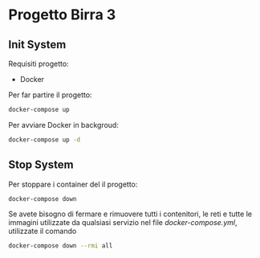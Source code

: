 # Progetto Birra 3

## Init System

Requisiti progetto:

- Docker

Per far partire il progetto:

```bash
docker-compose up
```

Per avviare Docker in backgroud:

```bash
docker-compose up -d
```

## Stop System

Per stoppare i container del il progetto:

```bash
docker-compose down
```

Se avete bisogno di fermare e rimuovere tutti i contenitori, le reti e tutte le immagini utilizzate da qualsiasi servizio nel file <em>docker-compose.yml</em>, utilizzate il comando

```bash
docker-compose down --rmi all
```
